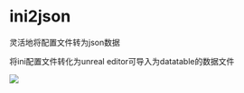 # ini2json

灵活地将配置文件转为json数据

将ini配置文件转化为unreal editor可导入为datatable的数据文件

![](C:\Users\poWERmaXRay\AppData\Roaming\marktext\images\2022-12-06-21-28-00-image.png)